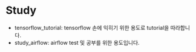 # Study

- tensorflow_tutorial: tensorflow 손에 익히기 위한 용도로 tutorial을 따라합니다.
- study_airflow: airflow test 및 공부를 위한 용도입니다.

